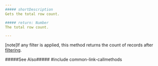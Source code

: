 ```yaml
---
##### shortDescription
Gets the total row count.

##### return: Number
The total row count.

---
```

[note]If any filter is applied, this method returns the count of records after [filtering](/concepts/05%20Widgets/DataGrid/30%20Filtering%20and%20Searching '/Documentation/Guide/Widgets/DataGrid/Filtering_and_Searching/').

#####See Also#####
#include common-link-callmethods